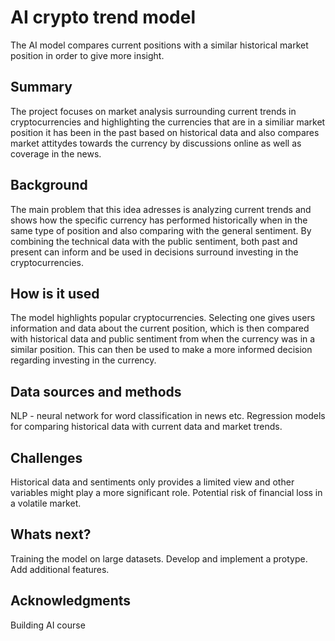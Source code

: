 # AI crypto trend model
The AI model compares current positions with a similar historical market position in order to give more insight. 

## Summary
The project focuses on market analysis surrounding current trends in cryptocurrencies and highlighting the currencies that are in a similiar market position it has been in the past based on historical data and also compares market attitydes towards the currency by discussions online as well as coverage in the news.


## Background
The main problem that this idea adresses is analyzing current trends and shows how the specific currency has performed historically when in the same type of position and also comparing with the general sentiment. By combining the technical data with the public sentiment, both past and present can inform and be used in decisions surround investing in the cryptocurrencies. 

## How is it used
The model highlights popular cryptocurrencies. Selecting one gives users information and data about the current position, which is then compared with historical data and public sentiment from when the currency was in a similar position. This can then be used to make a more informed decision regarding investing in the currency.
 
## Data sources and methods
NLP - neural network for word classification in news etc.
Regression models for comparing historical data with current data and market trends.


## Challenges
Historical data and sentiments only provides a limited view and other variables might play a more significant role.
Potential risk of financial loss in a volatile market. 

## Whats next?
Training the model on large datasets. 
Develop and implement a protype.
Add additional features.


## Acknowledgments
Building AI course
